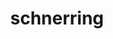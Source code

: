 ---
title: schnerring
github: https://github.com/schnerring
mode: dark
transition: 1s
score: 60
archetype:
- Github Actions
---